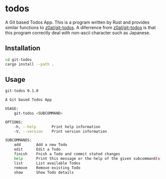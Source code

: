 # todos

A Git based Todos App.
This is a program written by Rust and provides similar functions to [z0al/git-todos](https://github.com/z0al/git-todos).
A diferrence from [z0al/git-todos](https://github.com/z0al/git-todos) is that this program correctly deal with non-ascii character such as Japanese.

## Installation

```sh
cd git-todos
cargo install --path .
```

## Usage

```sh
git-todos 0.1.0

A Git based Todos App

USAGE:
    git-todos <SUBCOMMAND>

OPTIONS:
    -h, --help       Print help information
    -V, --version    Print version information

SUBCOMMANDS:
    add       Add a new Todo
    edit      Edit a Todo
    finish    Fnish a Todo and commit stated changes
    help      Print this message or the help of the given subcommand(s)
    list      List available Todos
    remove    Remove existing Todo
    show      Show Todo details
```
